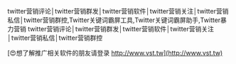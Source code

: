 twitter营销评论│twitter营销群发│twitter营销软件│twitter营销关注│twitter营销私信│twitter营销群控,Twitter关键词霸屏工具,Twitter关键词霸屏助手,Twitter暴力营销
twitter营销评论│twitter营销群发│twitter营销软件│twitter营销关注│twitter营销私信│twitter营销群控

[😍想了解推广相关软件的朋友请登录 http://www.vst.tw](http://www.vst.tw)



